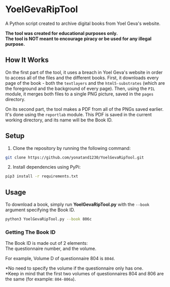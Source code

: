 # YoelGevaRipTool
A Python script created to archive digital books from Yoel Geva's website.

**The tool was created for educational purposes only.** \
**The tool is NOT meant to encourage piracy or be used for any illegal 
purpose.**

## How It Works

On the first part of the tool, it uses a breach in Yoel Geva's website in 
order to access all of the files and the different books. First, it 
downloads every page of the book - both the `textlayers` and the 
`html5-substrates` (which are the foreground and the background of every 
page). Then, using the `PIL` module, it merges both files to a single PNG 
picture, saved in the `pages` directory. 

On its second part, the tool makes a PDF from all of the PNGs saved
earlier. It's done using the `reportlab` module. This PDF is saved in the
current working directory, and its name will be the Book ID.

## Setup
1. Clone the repository by running the following command:
```bash
git clone https://github.com/yonatand1230/YoelGevaRipTool.git
```

2. Install dependencies using PyPi:
```bash
pip3 install -r requirements.txt
```

## Usage

To download a book, simply run **YoelGevaRipTool.py** with the `--book` argument specifying the Book ID.
```bash
python3 YoelGevaRipTool.py --book 806c
```

### Getting The Book ID

The Book ID is made out of 2 elements: \
The questionnaire number, and the volume. 

For example, Volume D of questionnaire 804 is `804d`.

*No need to specify the volume if the questionnaire only has one. \
*Keep in mind that the first two volumes of questionnaires 804 and 806 are the same (for example: `804-806a`).
